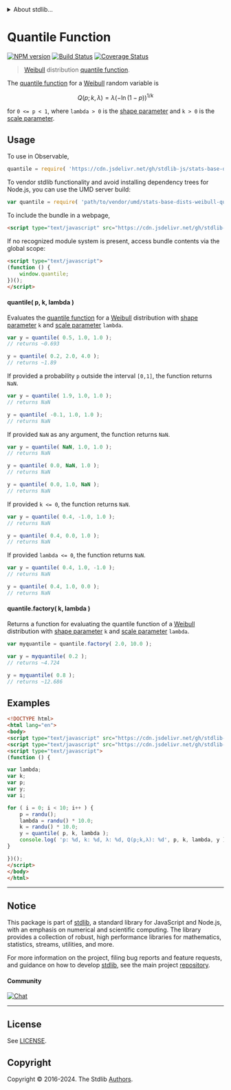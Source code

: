 <!--

@license Apache-2.0

Copyright (c) 2018 The Stdlib Authors.

Licensed under the Apache License, Version 2.0 (the "License");
you may not use this file except in compliance with the License.
You may obtain a copy of the License at

   http://www.apache.org/licenses/LICENSE-2.0

Unless required by applicable law or agreed to in writing, software
distributed under the License is distributed on an "AS IS" BASIS,
WITHOUT WARRANTIES OR CONDITIONS OF ANY KIND, either express or implied.
See the License for the specific language governing permissions and
limitations under the License.

-->


<details>
  <summary>
    About stdlib...
  </summary>
  <p>We believe in a future in which the web is a preferred environment for numerical computation. To help realize this future, we've built stdlib. stdlib is a standard library, with an emphasis on numerical and scientific computation, written in JavaScript (and C) for execution in browsers and in Node.js.</p>
  <p>The library is fully decomposable, being architected in such a way that you can swap out and mix and match APIs and functionality to cater to your exact preferences and use cases.</p>
  <p>When you use stdlib, you can be absolutely certain that you are using the most thorough, rigorous, well-written, studied, documented, tested, measured, and high-quality code out there.</p>
  <p>To join us in bringing numerical computing to the web, get started by checking us out on <a href="https://github.com/stdlib-js/stdlib">GitHub</a>, and please consider <a href="https://opencollective.com/stdlib">financially supporting stdlib</a>. We greatly appreciate your continued support!</p>
</details>

# Quantile Function

[![NPM version][npm-image]][npm-url] [![Build Status][test-image]][test-url] [![Coverage Status][coverage-image]][coverage-url] <!-- [![dependencies][dependencies-image]][dependencies-url] -->

> [Weibull][weibull-distribution] distribution [quantile function][quantile-function].

<section class="intro">

The [quantile function][quantile-function] for a [Weibull][weibull-distribution] random variable is

<!-- <equation class="equation" label="eq:weibull_quantile_function" align="center" raw="Q(p;k,\lambda) = \lambda {(-\ln(1-p))}^{1/k}" alt="Quantile function for a Weibull distribution."> -->

```math
Q(p;k,\lambda) = \lambda {(-\ln(1-p))}^{1/k}
```

<!-- <div class="equation" align="center" data-raw-text="Q(p;k,\lambda) = \lambda {(-\ln(1-p))}^{1/k}" data-equation="eq:weibull_quantile_function">
    <img src="https://cdn.jsdelivr.net/gh/stdlib-js/stdlib@51534079fef45e990850102147e8945fb023d1d0/lib/node_modules/@stdlib/stats/base/dists/weibull/quantile/docs/img/equation_weibull_quantile_function.svg" alt="Quantile function for a Weibull distribution.">
    <br>
</div> -->

<!-- </equation> -->

for `0 <= p < 1`, where `lambda > 0` is the [shape parameter][shape] and `k > 0` is the [scale parameter][scale].

</section>

<!-- /.intro -->



<section class="usage">

## Usage

To use in Observable,

```javascript
quantile = require( 'https://cdn.jsdelivr.net/gh/stdlib-js/stats-base-dists-weibull-quantile@umd/browser.js' )
```

To vendor stdlib functionality and avoid installing dependency trees for Node.js, you can use the UMD server build:

```javascript
var quantile = require( 'path/to/vendor/umd/stats-base-dists-weibull-quantile/index.js' )
```

To include the bundle in a webpage,

```html
<script type="text/javascript" src="https://cdn.jsdelivr.net/gh/stdlib-js/stats-base-dists-weibull-quantile@umd/browser.js"></script>
```

If no recognized module system is present, access bundle contents via the global scope:

```html
<script type="text/javascript">
(function () {
    window.quantile;
})();
</script>
```

#### quantile( p, k, lambda )

Evaluates the [quantile function][quantile-function] for a [Weibull][weibull-distribution] distribution with [shape parameter][shape] `k` and [scale parameter][scale] `lambda`.

```javascript
var y = quantile( 0.5, 1.0, 1.0 );
// returns ~0.693

y = quantile( 0.2, 2.0, 4.0 );
// returns ~1.89
```

If provided a probability `p` outside the interval `[0,1]`, the function returns `NaN`.

```javascript
var y = quantile( 1.9, 1.0, 1.0 );
// returns NaN

y = quantile( -0.1, 1.0, 1.0 );
// returns NaN
```

If provided `NaN` as any argument, the function returns `NaN`.

```javascript
var y = quantile( NaN, 1.0, 1.0 );
// returns NaN

y = quantile( 0.0, NaN, 1.0 );
// returns NaN

y = quantile( 0.0, 1.0, NaN );
// returns NaN
```

If provided `k <= 0`, the function returns `NaN`.

```javascript
var y = quantile( 0.4, -1.0, 1.0 );
// returns NaN

y = quantile( 0.4, 0.0, 1.0 );
// returns NaN
```

If provided `lambda <= 0`, the function returns `NaN`.

```javascript
var y = quantile( 0.4, 1.0, -1.0 );
// returns NaN

y = quantile( 0.4, 1.0, 0.0 );
// returns NaN
```

#### quantile.factory( k, lambda )

Returns a function for evaluating the quantile function of a [Weibull][weibull-distribution] distribution with [shape parameter][shape] `k` and [scale parameter][scale] `lambda`.

```javascript
var myquantile = quantile.factory( 2.0, 10.0 );

var y = myquantile( 0.2 );
// returns ~4.724

y = myquantile( 0.8 );
// returns ~12.686
```

</section>

<!-- /.usage -->

<section class="examples">

## Examples

<!-- eslint no-undef: "error" -->

```html
<!DOCTYPE html>
<html lang="en">
<body>
<script type="text/javascript" src="https://cdn.jsdelivr.net/gh/stdlib-js/random-base-randu@umd/browser.js"></script>
<script type="text/javascript" src="https://cdn.jsdelivr.net/gh/stdlib-js/stats-base-dists-weibull-quantile@umd/browser.js"></script>
<script type="text/javascript">
(function () {

var lambda;
var k;
var p;
var y;
var i;

for ( i = 0; i < 10; i++ ) {
    p = randu();
    lambda = randu() * 10.0;
    k = randu() * 10.0;
    y = quantile( p, k, lambda );
    console.log( 'p: %d, k: %d, λ: %d, Q(p;k,λ): %d', p, k, lambda, y );
}

})();
</script>
</body>
</html>
```

</section>

<!-- /.examples -->

<!-- Section for related `stdlib` packages. Do not manually edit this section, as it is automatically populated. -->

<section class="related">

</section>

<!-- /.related -->

<!-- Section for all links. Make sure to keep an empty line after the `section` element and another before the `/section` close. -->


<section class="main-repo" >

* * *

## Notice

This package is part of [stdlib][stdlib], a standard library for JavaScript and Node.js, with an emphasis on numerical and scientific computing. The library provides a collection of robust, high performance libraries for mathematics, statistics, streams, utilities, and more.

For more information on the project, filing bug reports and feature requests, and guidance on how to develop [stdlib][stdlib], see the main project [repository][stdlib].

#### Community

[![Chat][chat-image]][chat-url]

---

## License

See [LICENSE][stdlib-license].


## Copyright

Copyright &copy; 2016-2024. The Stdlib [Authors][stdlib-authors].

</section>

<!-- /.stdlib -->

<!-- Section for all links. Make sure to keep an empty line after the `section` element and another before the `/section` close. -->

<section class="links">

[npm-image]: http://img.shields.io/npm/v/@stdlib/stats-base-dists-weibull-quantile.svg
[npm-url]: https://npmjs.org/package/@stdlib/stats-base-dists-weibull-quantile

[test-image]: https://github.com/stdlib-js/stats-base-dists-weibull-quantile/actions/workflows/test.yml/badge.svg?branch=main
[test-url]: https://github.com/stdlib-js/stats-base-dists-weibull-quantile/actions/workflows/test.yml?query=branch:main

[coverage-image]: https://img.shields.io/codecov/c/github/stdlib-js/stats-base-dists-weibull-quantile/main.svg
[coverage-url]: https://codecov.io/github/stdlib-js/stats-base-dists-weibull-quantile?branch=main

<!--

[dependencies-image]: https://img.shields.io/david/stdlib-js/stats-base-dists-weibull-quantile.svg
[dependencies-url]: https://david-dm.org/stdlib-js/stats-base-dists-weibull-quantile/main

-->

[chat-image]: https://img.shields.io/gitter/room/stdlib-js/stdlib.svg
[chat-url]: https://app.gitter.im/#/room/#stdlib-js_stdlib:gitter.im

[stdlib]: https://github.com/stdlib-js/stdlib

[stdlib-authors]: https://github.com/stdlib-js/stdlib/graphs/contributors

[umd]: https://github.com/umdjs/umd
[es-module]: https://developer.mozilla.org/en-US/docs/Web/JavaScript/Guide/Modules

[deno-url]: https://github.com/stdlib-js/stats-base-dists-weibull-quantile/tree/deno
[deno-readme]: https://github.com/stdlib-js/stats-base-dists-weibull-quantile/blob/deno/README.md
[umd-url]: https://github.com/stdlib-js/stats-base-dists-weibull-quantile/tree/umd
[umd-readme]: https://github.com/stdlib-js/stats-base-dists-weibull-quantile/blob/umd/README.md
[esm-url]: https://github.com/stdlib-js/stats-base-dists-weibull-quantile/tree/esm
[esm-readme]: https://github.com/stdlib-js/stats-base-dists-weibull-quantile/blob/esm/README.md
[branches-url]: https://github.com/stdlib-js/stats-base-dists-weibull-quantile/blob/main/branches.md

[stdlib-license]: https://raw.githubusercontent.com/stdlib-js/stats-base-dists-weibull-quantile/main/LICENSE

[weibull-distribution]: https://en.wikipedia.org/wiki/Weibull_distribution

[quantile-function]: https://en.wikipedia.org/wiki/Quantile_function

[shape]: https://en.wikipedia.org/wiki/Shape_parameter

[scale]: https://en.wikipedia.org/wiki/Scale_parameter

</section>

<!-- /.links -->
